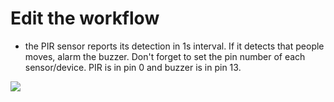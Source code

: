 # Edit the workflow

- the PIR sensor reports its detection in 1s interval. If it detects that people moves, alarm the buzzer.
  Don't forget to set the pin number of each sensor/device. PIR is in pin 0 and buzzer is in pin 13. 

![](./doc/pic/startkit/create_wf.gif)
